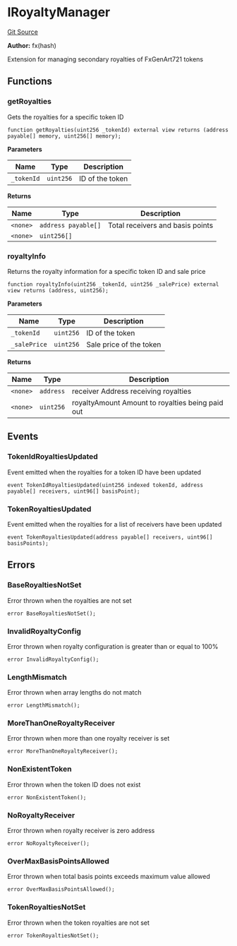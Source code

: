 # IRoyaltyManager
[Git Source](https://github.com/fxhash/fxhash-evm-contracts/blob/3196ec292bff15f41085b94e4b488f73ce88013c/src/interfaces/IRoyaltyManager.sol)

**Author:**
fx(hash)

Extension for managing secondary royalties of FxGenArt721 tokens


## Functions
### getRoyalties

Gets the royalties for a specific token ID


```solidity
function getRoyalties(uint256 _tokenId) external view returns (address payable[] memory, uint256[] memory);
```
**Parameters**

|Name|Type|Description|
|----|----|-----------|
|`_tokenId`|`uint256`|ID of the token|

**Returns**

|Name|Type|Description|
|----|----|-----------|
|`<none>`|`address payable[]`|Total receivers and basis points|
|`<none>`|`uint256[]`||


### royaltyInfo

Returns the royalty information for a specific token ID and sale price


```solidity
function royaltyInfo(uint256 _tokenId, uint256 _salePrice) external view returns (address, uint256);
```
**Parameters**

|Name|Type|Description|
|----|----|-----------|
|`_tokenId`|`uint256`|ID of the token|
|`_salePrice`|`uint256`|Sale price of the token|

**Returns**

|Name|Type|Description|
|----|----|-----------|
|`<none>`|`address`|receiver Address receiving royalties|
|`<none>`|`uint256`|royaltyAmount Amount to royalties being paid out|


## Events
### TokenIdRoyaltiesUpdated
Event emitted when the royalties for a token ID have been updated


```solidity
event TokenIdRoyaltiesUpdated(uint256 indexed tokenId, address payable[] receivers, uint96[] basisPoint);
```

### TokenRoyaltiesUpdated
Event emitted when the royalties for a list of receivers have been updated


```solidity
event TokenRoyaltiesUpdated(address payable[] receivers, uint96[] basisPoints);
```

## Errors
### BaseRoyaltiesNotSet
Error thrown when the royalties are not set


```solidity
error BaseRoyaltiesNotSet();
```

### InvalidRoyaltyConfig
Error thrown when royalty configuration is greater than or equal to 100%


```solidity
error InvalidRoyaltyConfig();
```

### LengthMismatch
Error thrown when array lengths do not match


```solidity
error LengthMismatch();
```

### MoreThanOneRoyaltyReceiver
Error thrown when more than one royalty receiver is set


```solidity
error MoreThanOneRoyaltyReceiver();
```

### NonExistentToken
Error thrown when the token ID does not exist


```solidity
error NonExistentToken();
```

### NoRoyaltyReceiver
Error thrown when royalty receiver is zero address


```solidity
error NoRoyaltyReceiver();
```

### OverMaxBasisPointsAllowed
Error thrown when total basis points exceeds maximum value allowed


```solidity
error OverMaxBasisPointsAllowed();
```

### TokenRoyaltiesNotSet
Error thrown when the token royalties are not set


```solidity
error TokenRoyaltiesNotSet();
```

